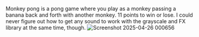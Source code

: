 Monkey pong is a pong game where you play as a monkey passing a banana back and forth with another monkey. 11 points to win or lose. I could never figure out how to get any sound to work with the grayscale and FX library at the same time, though. 
![Screenshot 2025-04-26 000656](https://github.com/user-attachments/assets/f94411e2-e6f5-4e13-888f-99d9e52cf1f7)
